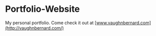 # Portfolio-Website

My personal portfolio. Come check it out at [www.vaughnbernard.com](http://vaughnbernard.com/)